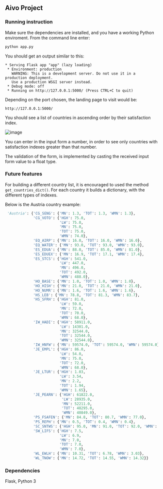 ## Aivo Project

### Running instruction

Make sure the dependencies are installed, 
and you have a working Python enviroment.
From the command line enter:

```bash
python app.py
```

You should get an output similar to this:
```text
* Serving Flask app "app" (lazy loading)
 * Environment: production
   WARNING: This is a development server. Do not use it in a production deployment.
   Use a production WSGI server instead.
 * Debug mode: off
 * Running on http://127.0.0.1:5000/ (Press CTRL+C to quit)
```

Depending on the port chosen, the landing page to
visit would be:  

`http://127.0.0.1:5000/`

You should see a list of countries
in ascending order by their satisfaction index.

![image](https://user-images.githubusercontent.com/1905839/92031830-38ca7d00-ed37-11ea-8fd6-fcd85c87c990.png)

You can enter in the input form a number, 
in order to see only countries with satisfaction
indexes greater than that number.

The validation of the form, is implemented by casting 
the received input form value to a float type. 

### Future features
For building a different country list, 
it is encouraged to used the method
`get_countries_dict()`. For each country it builds a dictionary, 
with the different types of indexes. 

Below is the Austria country example:
```python
 'Austria': {'CG_SENG': {'MN': 1.3, 'TOT': 1.3, 'WMN': 1.3},
             'CG_VOTO': {'HGH': 75.0,
                         'LW': 75.0,
                         'MN': 75.0,
                         'TOT': 75.0,
                         'WMN': 74.0},
             'EQ_AIRP': {'MN': 16.0, 'TOT': 16.0, 'WMN': 16.0},
             'EQ_WATER': {'MN': 93.0, 'TOT': 93.0, 'WMN': 93.0},
             'ES_EDUA': {'MN': 88.0, 'TOT': 85.0, 'WMN': 81.0},
             'ES_EDUEX': {'MN': 16.9, 'TOT': 17.1, 'WMN': 17.4},
             'ES_STCS': {'HGH': 541.0,
                         'LW': 447.0,
                         'MN': 496.0,
                         'TOT': 492.0,
                         'WMN': 488.0},
             'HO_BASE': {'MN': 1.0, 'TOT': 1.0, 'WMN': 1.0},
             'HO_HISH': {'MN': 21.0, 'TOT': 21.0, 'WMN': 21.0},
             'HO_NUMR': {'MN': 1.6, 'TOT': 1.6, 'WMN': 1.6},
             'HS_LEB': {'MN': 78.8, 'TOT': 81.3, 'WMN': 83.7},
             'HS_SFRH': {'HGH': 81.0,
                         'LW': 59.0,
                         'MN': 72.0,
                         'TOT': 70.0,
                         'WMN': 68.0},
             'IW_HADI': {'HGH': 58911.0,
                         'LW': 14301.0,
                         'MN': 32544.0,
                         'TOT': 32544.0,
                         'WMN': 32544.0},
             'IW_HNFW': {'MN': 59574.0, 'TOT': 59574.0, 'WMN': 59574.0},
             'JE_EMPL': {'HGH': 86.0,
                         'LW': 54.0,
                         'MN': 75.0,
                         'TOT': 72.0,
                         'WMN': 68.0},
             'JE_LTUR': {'HGH': 1.03,
                         'LW': 3.54,
                         'MN': 2.2,
                         'TOT': 1.94,
                         'WMN': 1.65},
             'JE_PEARN': {'HGH': 61822.0,
                          'LW': 28935.0,
                          'MN': 52211.0,
                          'TOT': 48295.0,
                          'WMN': 40849.0},
             'PS_FSAFEN': {'MN': 84.8, 'TOT': 80.7, 'WMN': 77.0},
             'PS_REPH': {'MN': 0.5, 'TOT': 0.4, 'WMN': 0.4},
             'SC_SNTWS': {'HGH': 95.0, 'MN': 91.0, 'TOT': 92.0, 'WMN': 92.0},
             'SW_LIFS': {'HGH': 7.5,
                         'LW': 6.9,
                         'MN': 7.0,
                         'TOT': 7.0,
                         'WMN': 7.0},
             'WL_EWLH': {'MN': 10.31, 'TOT': 6.78, 'WMN': 3.03},
             'WL_TNOW': {'MN': 14.72, 'TOT': 14.55, 'WMN': 14.32}}
```




### Dependencies
Flask, Python 3
